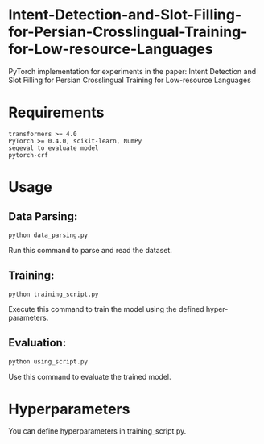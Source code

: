 # Intent-Detection-and-Slot-Filling-for-Persian-Crosslingual-Training-for-Low-resource-Languages
PyTorch implementation for experiments in the paper: Intent Detection and Slot Filling for Persian Crosslingual Training for Low-resource Languages

# Requirements

    transformers >= 4.0
    PyTorch >= 0.4.0, scikit-learn, NumPy
    seqeval to evaluate model
    pytorch-crf

# Usage

## Data Parsing:

    python data_parsing.py

Run this command to parse and read the dataset.
    
## Training:

    python training_script.py

Execute this command to train the model using the defined hyper-parameters.
    
## Evaluation:

    python using_script.py

Use this command to evaluate the trained model.

# Hyperparameters

You can define hyperparameters in training_script.py.

